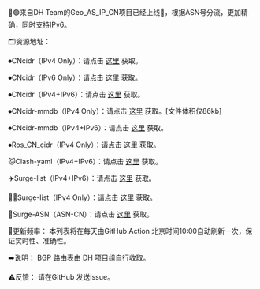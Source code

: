 🔔🟢来自DH Team的Geo_AS_IP_CN项目已经上线🎉，根据ASN号分流，更加精确，同时支持IPv6。

🗂资源地址：

⏺CNcidr（IPv4 Only）：请点击 [这里](https://raw.githubusercontent.com/DH-Teams/DH-Geo_AS_IP_CN/main/Geo_AS_IP_CN.txt) 获取。

⏺CNcidr（IPv6 Only）：请点击 [这里](https://raw.githubusercontent.com/DH-Teams/DH-Geo_AS_IP_CN/main/Geo_AS_IP_CN_6.txt) 获取。

⏺CNcidr（IPv4+IPv6）：请点击 [这里](https://raw.githubusercontent.com/DH-Teams/DH-Geo_AS_IP_CN/main/Geo_AS_IP_CN_All.txt) 获取。

⏺CNcidr-mmdb（IPv4 Only）：请点击 [这里](https://raw.githubusercontent.com/DH-Teams/DH-Geo_AS_IP_CN/main/Country.mmdb) 获取。[文件体积仅86kb]

⏺CNcidr-mmdb（IPv4+IPv6）：请点击 [这里](https://raw.githubusercontent.com/DH-Teams/DH-Geo_AS_IP_CN/main/Country_All.mmdb) 获取。

⏺Ros_CN_cidr（IPv4 Only）：请点击 [这里](https://raw.githubusercontent.com/DH-Teams/DH-Geo_AS_IP_CN/main/CN_AS_Cidr.rsc) 获取。

🐱Clash-yaml（IPv4+IPv6）：请点击 [这里](https://raw.githubusercontent.com/DH-Teams/DH-Geo_AS_IP_CN/main/Geo_AS_IP_CN_All_Clash.yaml) 获取。

✈️Surge-list（IPv4+IPv6）：请点击 [这里](https://raw.githubusercontent.com/DH-Teams/DH-Geo_AS_IP_CN/main/Geo_AS_IP_CN_All_Surge.list) 获取。

🧑‍💻Surge-list（IPv4 Only）：请点击 [这里](https://raw.githubusercontent.com/DH-Teams/DH-Geo_AS_IP_CN/main/Geo_AS_IP_CN_V4_Surge.list) 获取。

🪩Surge-ASN（ASN-CN）：请点击 [这里](https://raw.githubusercontent.com/DH-Teams/DH-Geo_AS_IP_CN/main/Geo_AS_CN.list) 获取。

🔎更新频率：
本列表将在每天由GitHub Action 北京时间10:00自动刷新一次，保证实时性、准确性。

➡️说明：
BGP 路由表由 DH 项目组自行收取。

⚠️反馈：
请在GitHub 发送Issue。
